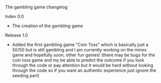 The gambling game changelog

Indev 0.0
  - The creation of the gambling game

Release 1.0
  - Added the first gambling game "Coin Toss" which is basically just a 50/50 but is still gambling and I am currently working on the mines game and hopefully soon, other fun games! (there may be bugs for the coin toss game and my be able to predict the outcome if you look through the code or pay attention but it would be hard without looking through the code so if you want an authentic experience just ignore the seeding part)
